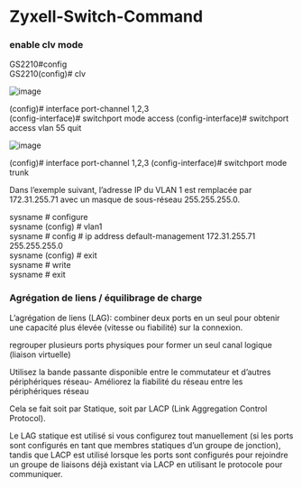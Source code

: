 # Zyxell-Switch-Command

### enable clv mode   

GS2210#config    
GS2210(config)# clv  

![image](https://github.com/user-attachments/assets/47f9f75b-ad25-4590-811e-a8c55d51f29a)



(config)# interface port-channel 1,2,3           
(config-interface)# switchport mode access
(config-interface)# switchport access vlan 55
quit

![image](https://github.com/user-attachments/assets/97ce2ec8-1251-4b56-8fba-8f8d4138257e)

(config)# interface port-channel 1,2,3
(config-interface)# switchport mode trunk

Dans l’exemple suivant, l’adresse IP du VLAN 1 est remplacée par 172.31.255.71 avec un masque de sous-réseau 255.255.255.0.

sysname # configure    
sysname (config) # vlan1     
sysname # config # ip address default-management 172.31.255.71 255.255.255.0    
sysname (config) # exit     
sysname # write    
sysname # exit     


### Agrégation de liens / équilibrage de charge


L’agrégation de liens (LAG): combiner deux ports en un seul pour obtenir une capacité plus élevée (vitesse ou fiabilité) sur la connexion.   

 regrouper plusieurs ports physiques pour former un seul canal logique (liaison virtuelle) 

 Utilisez la bande passante disponible entre le commutateur et d’autres périphériques
réseau- Améliorez la fiabilité du réseau entre les périphériques réseau



Cela se fait soit par Statique, soit par LACP (Link Aggregation Control Protocol). 

Le LAG statique est utilisé si vous configurez tout manuellement (si les ports sont configurés en tant que membres statiques d’un groupe de jonction), tandis que LACP est utilisé lorsque les ports sont configurés pour rejoindre un groupe de liaisons déjà existant via LACP en utilisant le protocole pour communiquer.

